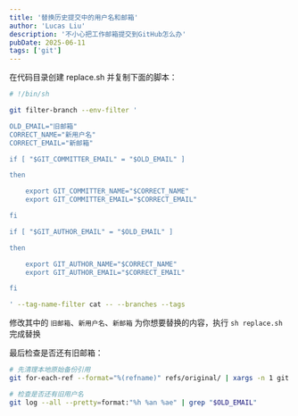 ```yaml
---
title: '替换历史提交中的用户名和邮箱'
author: 'Lucas Liu'
description: '不小心把工作邮箱提交到GitHub怎么办'
pubDate: 2025-06-11
tags: ['git']
---
```


在代码目录创建 replace.sh 并复制下面的脚本：

```bash
# !/bin/sh

git filter-branch --env-filter '

OLD_EMAIL="旧邮箱"
CORRECT_NAME="新用户名"
CORRECT_EMAIL="新邮箱"

if [ "$GIT_COMMITTER_EMAIL" = "$OLD_EMAIL" ]

then

    export GIT_COMMITTER_NAME="$CORRECT_NAME"
    export GIT_COMMITTER_EMAIL="$CORRECT_EMAIL"

fi

if [ "$GIT_AUTHOR_EMAIL" = "$OLD_EMAIL" ]

then

    export GIT_AUTHOR_NAME="$CORRECT_NAME"
    export GIT_AUTHOR_EMAIL="$CORRECT_EMAIL"

fi

' --tag-name-filter cat -- --branches --tags
```

修改其中的 `旧邮箱`、`新用户名`、`新邮箱` 为你想要替换的内容，执行 `sh replace.sh` 完成替换

最后检查是否还有旧邮箱：

```bash
# 先清理本地原始备份引用
git for-each-ref --format="%(refname)" refs/original/ | xargs -n 1 git update-ref -d

# 检查是否还有旧用户名
git log --all --pretty=format:"%h %an %ae" | grep "$OLD_EMAIL"
```
